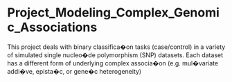 # Project_Modeling_Complex_Genomic_Associations
This project deals with binary classifica�on tasks (case/control) in a variety of simulated single nucleo�de polymorphism (SNP) datasets. Each dataset has a diﬀerent form of underlying complex associa�on (e.g. mul�variate addi�ve, epista�c, or gene�c heterogeneity)
